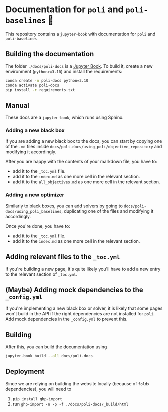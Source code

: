 # Documentation for `poli` and `poli-baselines` 🧪

This repository contains a `jupyter-book` with documentation for `poli` and `poli-baselines`

## Building the documentation

The folder `./docs/poli-docs` is a [Jupyter Book](https://jupyterbook.org/en/stable/intro.html). To build it, create a new environment (`python>=3.10`) and install the requirements:

```bash
conda create -n poli-docs python=3.10
conda activate poli-docs
pip install -r requirements.txt
```

## Manual

These docs are a `jupyter-book`, which runs using Sphinx.

### Adding a new black box

If you are adding a new black box to the docs, you can start by copying one of the `.md` files inside `docs/poli-docs/using_poli/objective_repository` and modifying it accordingly.

After you are happy with the contents of your markdown file, you have to:
- add it to the `_toc.yml` file.
- add it to the `index.md` as one more cell in the relevant section.
- add it to the `all_objectives.md` as one more cell in the relevant section.

### Adding a new optimizer

Similarly to black boxes, you can add solvers by going to `docs/poli-docs/using_poli_baselines`, duplicating one of the files and modifying it accordingly.

Once you're done, you have to:
- add it to the `_toc.yml` file.
- add it to the `index.md` as one more cell in the relevant section.

## Adding relevant files to the `_toc.yml`

If you're building a new page, it's quite likely you'll have to add a new entry to the relevant section of `_toc.yml`.

## (Maybe) Adding mock dependencies to the `_config.yml`

If you're implementing a new black box or solver, it is likely that some pages won't build in the API if the right dependencies are not installed for `poli`. Add mock dependencies in the `_config.yml` to prevent this.

## Building

After this, you can build the documentation using

```bash
jupyter-book build --all docs/poli-docs
```

## Deployment

Since we are relying on building the website locally (because of `foldx` dependencies), you will need to

1. `pip install ghp-import`
2. run `ghp-import -n -p -f ./docs/poli-docs/_build/html`
